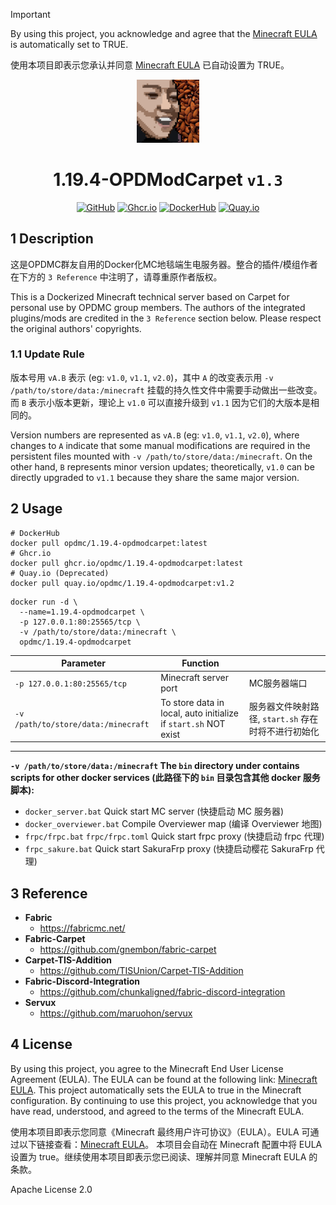> [!IMPORTANT]
> By using this project, you acknowledge and agree that the [Minecraft EULA](https://account.mojang.com/documents/minecraft_eula) is automatically set to TRUE.
> 
> 使用本项目即表示您承认并同意 [Minecraft EULA](https://account.mojang.com/documents/minecraft_eula) 已自动设置为 TRUE。

<div align="center">
	<img src="https://github.com/OPDMC/1.19.4-OPDModCarpet/raw/main/docs/%23README/icon_320.png" width="20%"/>
    <h1>1.19.4-OPDModCarpet <code>v1.3</code></h1>
	<a href='https://github.com/OPDMC/1.19.4-OPDModCarpet'><img src="https://img.shields.io/badge/-GitHub-3A3A3A?style=flat&amp;logo=GitHub&amp;logoColor=white" referrerpolicy="no-referrer" alt="GitHub"></a>
	<a href='https://github.com/OPDMC/1.19.4-OPDModCarpet/pkgs/container/1.19.4-opdmodcarpet'><img src="https://img.shields.io/badge/Ghcr.io-v1.3-555555?labelColor=8957E5&style=flat&amp;logo=GitHub&amp;logoColor=white" referrerpolicy="no-referrer" alt="Ghcr.io"></a>
	<a href='https://hub.docker.com/r/opdmc/1.19.4-opdmodcarpet'><img src="https://img.shields.io/badge/DockerHub-v1.3-555555?labelColor=1c90ed&style=flat&amp;logo=Docker&amp;logoColor=white" referrerpolicy="no-referrer" alt="DockerHub"></a>
	<a href='https://quay.io/repository/opdmc/1.19.4-opdmodcarpet'><img src="https://img.shields.io/badge/Quay.io-v1.2-555555?labelColor=ee0000&style=flat&amp;logo=RedHat&amp;logoColor=white" referrerpolicy="no-referrer" alt="Quay.io"></a>
    </tr>
</div>


## 1 Description

这是OPDMC群友自用的Docker化MC地毯端生电服务器。整合的插件/模组作者在下方的 `3 Reference` 中注明了，请尊重原作者版权。

This is a Dockerized Minecraft technical server based on Carpet for personal use by OPDMC group members. The authors of the integrated plugins/mods are credited in the `3 Reference` section below. Please respect the original authors' copyrights.

### 1.1 Update Rule

版本号用 `vA.B` 表示 (eg: `v1.0`, `v1.1`, `v2.0`)，其中 `A` 的改变表示用 `-v /path/to/store/data:/minecraft` 挂载的持久性文件中需要手动做出一些改变。而 `B` 表示小版本更新，理论上 `v1.0` 可以直接升级到 `v1.1` 因为它们的大版本是相同的。

Version numbers are represented as `vA.B` (eg: `v1.0`, `v1.1`, `v2.0`), where changes to `A` indicate that some manual modifications are required in the persistent files mounted with `-v /path/to/store/data:/minecraft`. On the other hand, `B` represents minor version updates; theoretically, `v1.0` can be directly upgraded to `v1.1` because they share the same major version.

## 2 Usage

```shell
# DockerHub
docker pull opdmc/1.19.4-opdmodcarpet:latest
# Ghcr.io
docker pull ghcr.io/opdmc/1.19.4-opdmodcarpet:latest
# Quay.io (Deprecated)
docker pull quay.io/opdmc/1.19.4-opdmodcarpet:v1.2
```

```shell
docker run -d \
  --name=1.19.4-opdmodcarpet \
  -p 127.0.0.1:80:25565/tcp \
  -v /path/to/store/data:/minecraft \
  opdmc/1.19.4-opdmodcarpet
```

| Parameter                             | Function                                                        |                                  |
|---------------------------------------|-----------------------------------------------------------------|----------------------------------|
| `-p 127.0.0.1:80:25565/tcp`           | Minecraft server port                                           | MC服务器端口                          |
| `-v /path/to/store/data:/minecraft`   | To store data in local, auto initialize if `start.sh` NOT exist | 服务器文件映射路径, `start.sh` 存在时将不进行初始化 |

---

**`-v /path/to/store/data:/minecraft` The `bin` directory under contains scripts for other docker services (此路径下的 `bin` 目录包含其他 docker 服务脚本):**

- `docker_server.bat` Quick start MC server (快捷启动 MC 服务器)
- `docker_overviewer.bat` Compile Overviewer map (编译 Overviewer 地图)
- `frpc/frpc.bat` `frpc/frpc.toml` Quick start frpc proxy (快捷启动 frpc 代理)
- `frpc_sakure.bat` Quick start SakuraFrp proxy (快捷启动樱花 SakuraFrp 代理)


## 3 Reference

- **Fabric**
  - https://fabricmc.net/
- **Fabric-Carpet**
  - https://github.com/gnembon/fabric-carpet
- **Carpet-TIS-Addition**
  - https://github.com/TISUnion/Carpet-TIS-Addition
- **Fabric-Discord-Integration**
  - https://github.com/chunkaligned/fabric-discord-integration
- **Servux**
  - https://github.com/maruohon/servux


## 4 License

By using this project, you agree to the Minecraft End User License Agreement (EULA). The EULA can be found at the following link: [Minecraft EULA](https://account.mojang.com/documents/minecraft_eula).  This project automatically sets the EULA to true in the Minecraft configuration. By continuing to use this project, you acknowledge that you have read, understood, and agreed to the terms of the Minecraft EULA.

使用本项目即表示您同意《Minecraft 最终用户许可协议》（EULA）。EULA 可通过以下链接查看：[Minecraft EULA](https://account.mojang.com/documents/minecraft_eula)。 本项目会自动在 Minecraft 配置中将 EULA 设置为 true。继续使用本项目即表示您已阅读、理解并同意 Minecraft EULA 的条款。

Apache License 2.0
